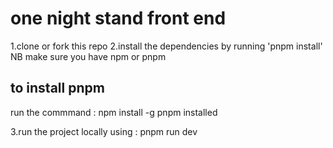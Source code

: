 # one night stand front end

1.clone or fork this repo
2.install the dependencies by running 'pnpm install'
NB make sure you have npm or pnpm

## to install pnpm

run the commmand : npm install -g pnpm
installed

3.run the project locally using : pnpm run dev
